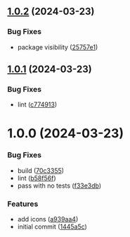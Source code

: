 ## [1.0.2](https://github.com/laureldaigneault/ezform/compare/v1.0.1...v1.0.2) (2024-03-23)


### Bug Fixes

* package visibility ([25757e1](https://github.com/laureldaigneault/ezform/commit/25757e1aeaa0ffd80b65b2fdbd229abea7b6d8d0))

## [1.0.1](https://github.com/laureldaigneault/ezform/compare/v1.0.0...v1.0.1) (2024-03-23)


### Bug Fixes

* lint ([c774913](https://github.com/laureldaigneault/ezform/commit/c77491320367fc2eecaa07fb115715d849afb68a))

# 1.0.0 (2024-03-23)


### Bug Fixes

* build ([70c3355](https://github.com/laureldaigneault/ezform/commit/70c33558a98537d4d83320af94feab8737abfee9))
* lint ([b58f56f](https://github.com/laureldaigneault/ezform/commit/b58f56fed6257d60b52adefcf63b96f85f5e5c07))
* pass with no tests ([f33e3db](https://github.com/laureldaigneault/ezform/commit/f33e3db98251a4b3b3f34714fdf517a1690c25bd))


### Features

* add icons ([a939aa4](https://github.com/laureldaigneault/ezform/commit/a939aa4444e6cac4833c5d58daf4e439260b141d))
* initial commit ([1445a5c](https://github.com/laureldaigneault/ezform/commit/1445a5c86fd463bfbc6743c7b5057e8fe47b52bd))

